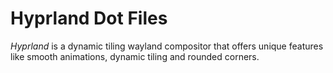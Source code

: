 # Hyprland Dot Files

*Hyprland* is a dynamic tiling wayland compositor that offers unique features like smooth animations, dynamic tiling and rounded corners.
